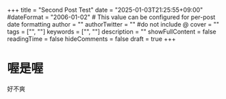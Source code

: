 +++
title = "Second Post Test"
date = "2025-01-03T21:25:55+09:00"
#dateFormat = "2006-01-02" # This value can be configured for per-post date formatting
author = ""
authorTwitter = "" #do not include @
cover = ""
tags = ["", ""]
keywords = ["", ""]
description = ""
showFullContent = false
readingTime = false
hideComments = false
draft = true
+++

# 喔是喔

好不爽
